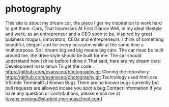 # photography
This site is about my dream car, the place I get my inspiration to work hard to get there.
Cars, That Impresses At First Glance
Well, in my ideal lifestyle and work, as an entrepreneur and a CEO soon to be, inspired by great business moguls, innovators, CEOs and entrepreneurs, I think of something beautiful, elegant and for every occasion while at the same time a multipurpose. So I dream big and big means big cars. The car must be built around me, the drive style should be built for me. The car should understand how I drive before I drive it
That said, here are my dream cars:
Development Installation
To get the code..
https://github.com/evansceo/photography.git
Cloning the repository:
https://github.com/evansceo/photography.git
Technology used
html,css
VScode
TerminalCLI
Known Bugs
There are no known bugs currently but pull requests are allowed incase you spot a bug
Contact Information
If you have any question or contributions, please email me at [evans.onyiego@student.moringaschool.com]
